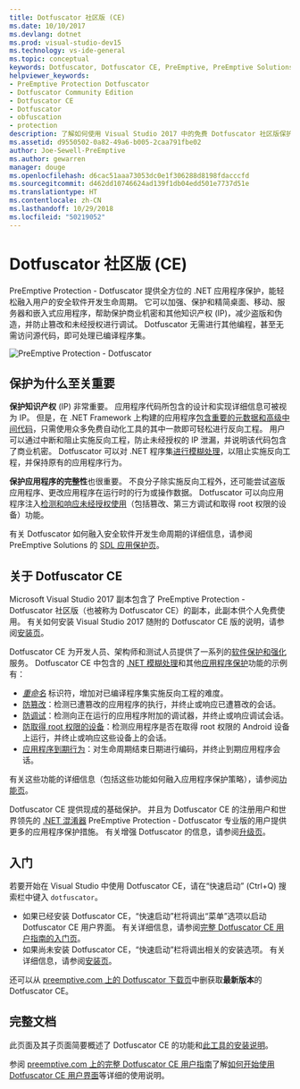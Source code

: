 ```yaml
---
title: Dotfuscator 社区版 (CE)
ms.date: 10/10/2017
ms.devlang: dotnet
ms.prod: visual-studio-dev15
ms.technology: vs-ide-general
ms.topic: conceptual
keywords: Dotfuscator, Dotfuscator CE, PreEmptive, PreEmptive Solutions, PreEmptive Protection, 保护, 社区版, 混淆, .NET, 免费, Visual Studio 2017
helpviewer_keywords:
- PreEmptive Protection Dotfuscator
- Dotfuscator Community Edition
- Dotfuscator CE
- Dotfuscator
- obfuscation
- protection
description: 了解如何使用 Visual Studio 2017 中的免费 Dotfuscator 社区版保护 .NET 应用程序。
ms.assetid: d9550502-0a82-49a6-b005-2caa791fbe02
author: Joe-Sewell-PreEmptive
ms.author: gewarren
manager: douge
ms.openlocfilehash: d6cac51aaa73053dc0e1f306288d8198fdacccfd
ms.sourcegitcommit: d462dd10746624ad139f1db04edd501e7737d51e
ms.translationtype: HT
ms.contentlocale: zh-CN
ms.lasthandoff: 10/29/2018
ms.locfileid: "50219052"
---
```

# <a name="dotfuscator-community-edition-ce"></a>Dotfuscator 社区版 (CE)

PreEmptive Protection - Dotfuscator 提供全方位的 .NET 应用程序保护，能轻松融入用户的安全软件开发生命周期。
它可以加强、保护和精简桌面、移动、服务器和嵌入式应用程序，帮助保护商业机密和其他知识产权 (IP)，减少盗版和伪造，并防止篡改和未经授权进行调试。
Dotfuscator 无需进行其他编程，甚至无需访问源代码，即可处理已编译程序集。

![PreEmptive Protection - Dotfuscator](media/header.svg)

## <a name="why-protection-matters"></a>保护为什么至关重要

**保护知识产权** (IP) 非常重要。
应用程序代码所包含的设计和实现详细信息可被视为 IP。
但是，在 .NET Framework 上构建的应用程序[包含重要的元数据和高级中间代码][assemblies]，只需使用众多免费自动化工具的其中一款即可轻松进行反向工程。
用户可以通过中断和阻止实施反向工程，防止未经授权的 IP 泄漏，并说明该代码包含了商业机密。
Dotfuscator 可以对 .NET 程序集[进行模糊处理][obfuscation]，以阻止实施反向工程，并保持原有的应用程序行为。

**保护应用程序的完整性**也很重要。
不良分子除实施反向工程外，还可能尝试盗版应用程序、更改应用程序在运行时的行为或操作数据。
Dotfuscator 可以向应用程序注入[检测和响应未经授权使用][checks]（包括篡改、第三方调试和取得 root 权限的设备）功能。

有关 Dotfuscator 如何融入安全软件开发生命周期的详细信息，请参阅 PreEmptive Solutions 的 [SDL 应用保护页][sdl-protection]。

## <a name="about-dotfuscator-ce"></a>关于 Dotfuscator CE

Microsoft Visual Studio 2017 副本包含了 PreEmptive Protection - Dotfuscator 社区版（也被称为 Dotfuscator CE）的副本，此副本供个人免费使用。
有关如何安装 Visual Studio 2017 随附的 Dotfuscator CE 版的说明，请参阅[安装页][install]。

Dotfuscator CE 为开发人员、架构师和测试人员提供了一系列的[软件保护和强化][software-protection]服务。
Dotfuscator CE 中包含的 [.NET 模糊处理][obfuscation]和其他[应用程序保护][app-protection]功能的示例有：

* *[重命名][renaming]* 标识符，增加对已编译程序集实施反向工程的难度。
* [防篡改][tamper]：检测已遭篡改的应用程序的执行，并终止或响应已遭篡改的会话。
* [防调试][debug]：检测向正在运行的应用程序附加的调试器，并终止或响应调试会话。
* [防取得 root 权限的设备][root]：检测应用程序是否在取得 root 权限的 Android 设备上运行，并终止或响应这些设备上的会话。
* [应用程序到期行为][shelflife]：对生命周期结束日期进行编码，并终止到期应用程序会话。

有关这些功能的详细信息（包括这些功能如何融入应用程序保护策略），请参阅[功能页][capabilities]。

Dotfuscator CE 提供现成的基础保护。
并且为 Dotfuscator CE 的注册用户和世界领先的 [.NET 混淆器][net-obfuscator] PreEmptive Protection - Dotfuscator 专业版的用户提供更多的应用程序保护措施。
有关增强 Dotfuscator 的信息，请参阅[升级页][upgrades]。

## <a name="getting-started"></a>入门

若要开始在 Visual Studio 中使用 Dotfuscator CE，请在“快速启动” (Ctrl+Q) 搜索栏中键入 `dotfuscator`。

* 如果已经安装 Dotfuscator CE，“快速启动”栏将调出“菜单”选项以启动 Dotfuscator CE 用户界面。 有关详细信息，请参阅[完整 Dotfuscator CE 用户指南的入门页][get-started]。
* 如果尚未安装 Dotfuscator CE，“快速启动”栏将调出相关的安装选项。 有关详细信息，请参阅[安装页][install]。

还可以从 [preemptive.com 上的 Dotfuscator 下载页][download]中删获取**最新版本**的 Dotfuscator CE。

## <a name="full-documentation"></a>完整文档

此页面及其子页面简要概述了 Dotfuscator CE 的功能和[此工具的安装说明][install]。

参阅 [preemptive.com 上的完整 Dotfuscator CE 用户指南][full]了解[如何开始使用 Dotfuscator CE 用户界面][get-started]等详细的使用说明。

<!-- Copyright © 2017 PreEmptive Solutions, LLC -->

[assemblies]:  https://docs.microsoft.com/dotnet/standard/assembly-format
[software-protection]:  https://www.preemptive.com/software-protection
[obfuscation]:  https://www.preemptive.com/obfuscation
[app-protection]:  https://www.preemptive.com/application-protection
[sdl-protection]:  https://www.preemptive.com/solutions/SDL-App-Protection
[net-obfuscator]:  https://www.preemptive.com/products/dotfuscator/overview
[download]:  https://www.preemptive.com/products/dotfuscator/downloads

[install]:  install.md
[capabilities]:  capabilities.md
[upgrades]:  upgrades.md

[get-started]:  https://www.preemptive.com/dotfuscator/ce/docs/help/gui_getstarted.html

[renaming]:  https://www.preemptive.com/dotfuscator/ce/docs/help/obfuscation_renaming.html

[checks]:  https://www.preemptive.com/dotfuscator/ce/docs/help/checks_overview.html
[tamper]:  https://www.preemptive.com/dotfuscator/ce/docs/help/checks_tamper.html
[debug]:  https://www.preemptive.com/dotfuscator/ce/docs/help/checks_debug.html
[root]: https://www.preemptive.com/dotfuscator/ce/docs/help/checks_root.html
[shelflife]:  https://www.preemptive.com/dotfuscator/ce/docs/help/checks_shelflife.html

[full]:  https://www.preemptive.com/dotfuscator/ce/docs/help/index.html
